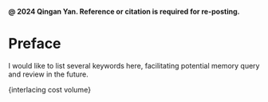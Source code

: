 **@ 2024 Qingan Yan. Reference or citation is required for re-posting.**

# Preface
I would like to list several keywords here, facilitating potential memory query and review in the future.

{interlacing cost volume}

#